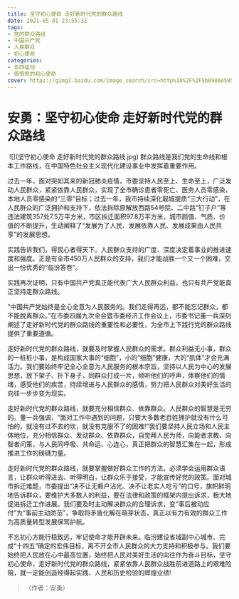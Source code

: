 ```yaml
---
title: 坚守初心使命 走好新时代党的群众路线
date: 2021-05-01 23:55:32
tags:
- 党的群众路线
- 中国共产党
- 人民群众
- 初心使命
categories:
- 五四运动
- 感悟党的初心使命
cover: https://gimg2.baidu.com/image_search/src=http%3A%2F%2F5b0988e595225.cdn.sohucs.com%2Fimages%2F20181229%2F429d8574fa014b98b86982eae4645dc7.jpeg&refer=http%3A%2F%2F5b0988e595225.cdn.sohucs.com&app=2002&size=f9999,10000&q=a80&n=0&g=0n&fmt=jpeg?sec=1623249754&t=0a77a41d6f55fd315083fa9ae7749371
---
```


# 安勇：坚守初心使命 走好新时代党的群众路线

​		![](坚守初心使命 走好新时代党的群众路线.jpg)
		群众路线是我们党的生命线和根本工作路线，在中国特色社会主义现代化建设事业中发挥着重要作用。

过去一年，面对突如其来的新冠肺炎疫情，市委坚持人民至上、生命至上，广泛发动人民群众，紧紧依靠人民群众，实现了全市确诊患者零死亡、医务人员零感染、本地人员零感染的“三零”目标；过去一年，我市持续深化靓城提质“三大行动”，在人民群众的广泛拥护和支持下，依法拆除原解放西路54号院、二中路“钉子户”等违法建筑357处7.5万平方米，市区拆迁面积97.8万平方米，城市颜值、气质、价值的不断提升，生动阐释了“发展为了人民、发展依靠人民、发展成果由人民共享”的发展思想。

实践告诉我们，得民心者得天下。人民群众支持的广度、深度决定着事业的推进速度和强度。正是有全市450万人民群众的支持，我们才能战胜一个又一个困难，交出一份优秀的“临汾答卷”。

实践再次证明，只有中国共产党真正能代表广大人民群众利益，也只有共产党能真正坚持走群众路线。

“中国共产党始终是全心全意为人民服务的。我们走得再远，都不能忘记群众，都不能脱离群众。”在市委四届九次全会暨市委经济工作会议上，市委书记董一兵深刻阐述了走好新时代党的群众路线的重要性和必要性，为全市上下践行党的群众路线提供了重要遵循。

走好新时代党的群众路线，就要及时掌握人民群众的需求。群众利益无小事，群众的一桩桩小事，是构成国家大事的“细胞”，小的“细胞”健康，大的“肌体”才会充满活力。我们要始终牢记全心全意为人民服务的根本宗旨，坚持以人民为中心的发展思想，放下架子、扑下身子，同群众打成一片，倾听他们的呼声，体察他们的情绪，感受他们的疾苦，持续增进与人民群众的感情，努力把人民群众对美好生活的向往一步步变为现实。

走好新时代党的群众路线，就要充分相信群众、依靠群众。人民群众的智慧是无穷的。董一兵强调，“面对工作中遇到的问题，只要大多数老百姓拥护就没有什么可怕的，就没有过不去的坎，就没有克服不了的困难!”我们要坚持人民立场和人民主体地位，充分相信群众、发动群众、依靠群众，自觉拜人民为师，向能者求教、向智者问策，与人民同呼吸、共命运、心连心，真正把群众的智慧汇集在一起，形成推进工作的磅礴力量。

走好新时代党的群众路线，就要掌握做好群众工作的方法。必须学会运用群众语言，让群众听得进去、听得明白，让群众乐于接受，才能宣传好党的政策。面对城市拆迁难题，市委提出“决不让无赖户沾光、决不让老实人吃亏”的口号，旗帜鲜明地告诉群众，要维护大多数人的利益，要在法律和政策的框架内提出诉求，极大地促进拆迁工作进展。我们要及时主动解决群众的合理诉求，变“事后被动应付”为“事前主动防范”，争取将矛盾化解在萌芽状态，真正以有力有效的群众工作为高质量转型发展保驾护航。

不忘初心方能行稳致远，牢记使命才能开辟未来。临汾建设省域副中心城市、完成“十四五”确定的宏伟目标，离不开全市人民群众的大力支持和积极参与。我们要始终把人民放在心中最高位置，始终把人民对美好生活的向往作为奋斗目标，坚守初心使命，走好新时代党的群众路线，紧紧依靠人民群众战胜前进道路上的艰难险阻，就一定能创造经得起实践、人民和历史检验的辉煌业绩!

> （作者：安勇）